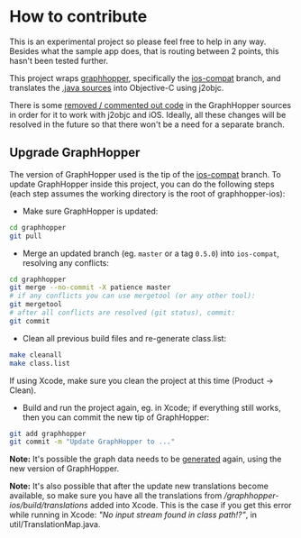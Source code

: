 # How to contribute

This is an experimental project so please feel free to help in any way.
Besides what the sample app does, that is routing between 2 points,
this hasn't been tested further.

This project wraps [graphhopper](https://github.com/graphhopper/graphhopper),
specifically the [ios-compat](https://github.com/graphhopper/graphhopper/tree/ios-compat)
branch, and translates the [.java sources](class.list) into Objective-C using j2objc.

There is some [removed / commented out code](https://github.com/graphhopper/graphhopper/compare/0.5.0...ios-compat)
in the GraphHopper sources in order for it to work with j2objc and iOS. Ideally,
all these changes will be resolved in the future so that there won't be a need for a separate branch.

## Upgrade GraphHopper

The version of GraphHopper used is the tip of the
[ios-compat](https://github.com/graphhopper/graphhopper/tree/ios-compat) branch.
To update GraphHopper inside this project, you can do the following steps
(each step assumes the working directory is the root of graphhopper-ios):

* Make sure GraphHopper is updated:

```sh
cd graphhopper
git pull
```

* Merge an updated branch (eg. `master` or a tag `0.5.0`) into `ios-compat`,
resolving any conflicts:

```sh
cd graphhopper
git merge --no-commit -X patience master
# if any conflicts you can use mergetool (or any other tool):
git mergetool
# after all conflicts are resolved (git status), commit:
git commit
```

* Clean all previous build files and re-generate class.list:

```sh
make cleanall
make class.list
```

If using Xcode, make sure you clean the project at this time (Product -> Clean).

* Build and run the project again, eg. in Xcode; if everything still works,
then you can commit the new tip of GraphHopper:

```sh
git add graphhopper
git commit -m "Update GraphHopper to ..."
```

**Note:** It's possible the graph data needs to be
[generated](https://github.com/graphhopper/graphhopper-ios/tree/master/graphhopper-ios-sample#import-data)
again, using the new version of GraphHopper.

**Note:** It's also possible that after the update new translations become available, so make sure you have all the translations from */graphhopper-ios/build/translations* added into Xcode. This is the case if you get this error while running in Xcode: *"No input stream found in class path!?"*, in util/TranslationMap.java.
